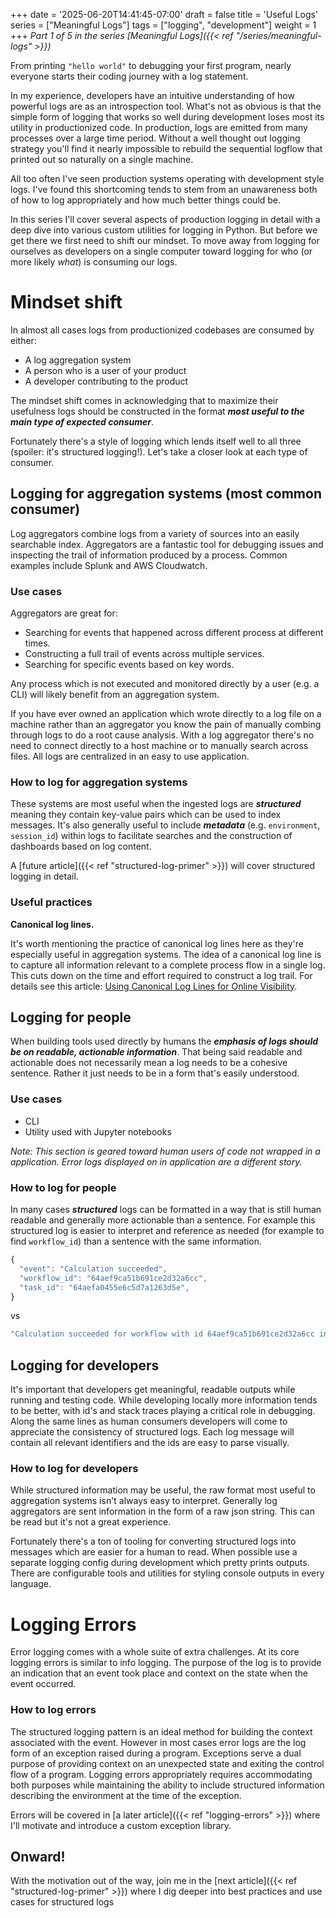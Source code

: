 +++
date = '2025-06-20T14:41:45-07:00'
draft = false
title = 'Useful Logs'
series = ["Meaningful Logs"]
tags = ["logging", "development"]
weight = 1
+++
_Part 1 of 5 in the series [Meaningful Logs]({{< ref "/series/meaningful-logs" >}})_

From printing `"hello world"` to debugging your first program, nearly everyone starts their coding journey with a log statement.

In my experience, developers have an intuitive understanding of how powerful logs are as an introspection tool. What's not as obvious is that the simple form of logging that works so well during development loses most its utility in productionized code. In production, logs are emitted from many processes over a large time period. Without a well thought out logging strategy you'll find it nearly impossible to rebuild the sequential logflow that printed out so naturally on a single machine. 

All too often I've seen production systems operating with development style logs. I've found this shortcoming tends to stem from an unawareness both of how to log appropriately and how much better things could be.

In this series I'll cover several aspects of production logging in detail with a deep dive into various custom utilities for logging in Python. But before we get there we first need to shift our mindset. To move away from logging for ourselves as developers on a single computer toward logging for who (or more likely *what*) is consuming our logs.

# Mindset shift

In almost all cases logs from productionized codebases are consumed by either:

- A log aggregation system
- A person who is a user of your product
- A developer contributing to the product

The mindset shift comes in acknowledging that to maximize their usefulness logs should be constructed in the format ***most useful to the main type of expected consumer***. 

Fortunately there's a style of logging which lends itself well to all three (spoiler: it's structured logging!). Let's take a closer look at each type of consumer.

## **Logging for aggregation systems (most common consumer)**

Log aggregators combine logs from a variety of sources into an easily searchable index. Aggregators are a fantastic tool for debugging issues and inspecting the trail of information produced by a process. Common examples include Splunk and AWS Cloudwatch.

### Use cases

Aggregators are great for:

- Searching for events that happened across different process at different times.
- Constructing a full trail of events across multiple services.
- Searching for specific events based on key words.

Any process which is not executed and monitored directly by a user (e.g. a CLI) will likely benefit from an aggregation system.

If you have ever owned an application which wrote directly to a log file on a machine rather than an aggregator you know the pain of manually combing through logs to do a root cause analysis. With a log aggregator there's no need to connect directly to a host machine or to manually search across files. All logs are centralized in an easy to use application.

### How to log for aggregation systems

These systems are most useful when the ingested logs are ***structured*** meaning they contain key-value pairs which can be used to index messages. It's also generally useful to include ***metadata*** (e.g. `environment`, `session_id`) within logs to facilitate searches and the construction of dashboards based on log content.

A [future article]({{< ref "structured-log-primer" >}}) will cover structured logging in detail.

### Useful practices

**Canonical log lines.**

It's worth mentioning the practice of canonical log lines here as they're especially useful in aggregation systems. The idea of a canonical log line is to capture all information relevant to a complete process flow in a single log. This cuts down on the time and effort required to construct a log trail. For details see this article: [Using Canonical Log Lines for Online Visibility](https://brandur.org/canonical-log-lines).

## **Logging for people**

When building tools used directly by humans the ***emphasis of logs should be on readable, actionable information***. That being said readable and actionable does not necessarily mean a log needs to be a cohesive sentence. Rather it just needs to be in a form that's easily understood.

### Use cases

- CLI
- Utility used with Jupyter notebooks

*Note: This section is geared toward human users of code not wrapped in a application. Error logs displayed on in application are a different story.*

### How to log for people

In many cases ***structured*** logs can be formatted in a way that is still human readable and generally more actionable than a sentence. For example this structured log is easier to interpret and reference as needed (for example to find `workflow_id`) than a sentence with the same information.

```jsx
{
  "event": "Calculation succeeded",
  "workflow_id": "64aef9ca51b691ce2d32a6cc",
  "task_id": "64aefa0455e6c5d7a1263d5e",
}
```

vs

```bash
"Calculation succeeded for workflow with id 64aef9ca51b691ce2d32a6cc in task 64aefa0455e6c5d7a1263d5e"
```

## **Logging for developers**

It's important that developers get meaningful, readable outputs while running and testing code. While developing locally more information tends to be better, with id's and stack traces playing a critical role in debugging. Along the same lines as human consumers developers will come to appreciate the consistency of structured logs. Each log message will contain all relevant identifiers and the ids are easy to parse visually.

### How to log for developers

While structured information may be useful, the raw format most useful to aggregation systems isn't always easy to interpret. Generally log aggregators are sent information in the form of a raw json string. This can be read but it's not a great experience.

Fortunately there's a ton of tooling for converting structured logs into messages which are easier for a human to read. When possible use a separate logging config during development which pretty prints outputs. There are configurable tools and utilities for styling console outputs in every language.

# **Logging Errors**

Error logging comes with a whole suite of extra challenges. At its core logging errors is similar to info logging. The purpose of the log is to provide an indication that an event took place and context on the state when the event occurred. 

### How to log errors

The structured logging pattern is an ideal method for building the context associated with the event. However in most cases error logs are the log form of an exception raised during a program. Exceptions serve a dual purpose of providing context on an unexpected state and exiting the control flow of a program. Logging errors appropriately requires accommodating both purposes while maintaining the ability to include structured information describing the environment at the time of the exception.

Errors will be covered in [a later article]({{< ref "logging-errors" >}}) where I'll motivate and introduce a custom exception library.

## Onward!

With the motivation out of the way, join me in the [next article]({{< ref "structured-log-primer" >}}) where I dig deeper into best practices and use cases for structured logs
